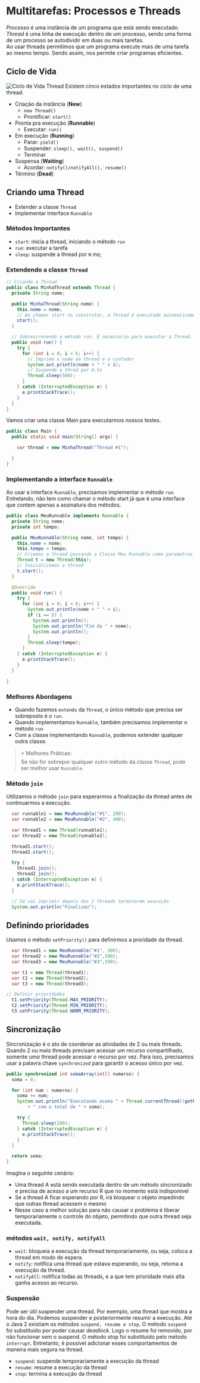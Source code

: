 # Multitarefas: Processos e Threads

*Processo* é uma instância de um programa que está sendo executado.  
*Thread* é uma linha de execução dentro de um processo, sendo uma forma de um processo se autodividir em duas ou mais tarefas.  
Ao usar threads permitimos que um programa execute mais de uma tarefa ao mesmo tempo. Sendo assim, nos permite criar programas eficientes.

## Ciclo de Vida
![Ciclo de Vida Thread](../assets/ciclo-thread.png)
Existem cinco estados importantes no ciclo de uma thread.
- Criação da instância (**New**)
  - `new Thread()`
  - Prontificar: `start()`
- Pronta pra execução (**Runnable**)
  - Executar: `run()`
- Em execução (**Running**)
  - Parar: `yield()`
  - Suspender: `sleep(), wait(), suspend()`
  - Terminar
- Suspensa (**Waiting**)
  - Acordar: `notify()/notifyAll(), resume()`
- Término (**Dead**)

## Criando uma Thread
- Extender a classe `Thread`
- Implementar interface `Runnable`

### Métodos Importantes
- `start`: inicia a thread, iniciando o método `run`
- `run`: executar a tarefa
- `sleep`: suspende a thread por `N` ms;

### Extendendo a classe `Thread`

```java
// Criando a Thread
public class MinhaThread extends Thread {
  private String nome;

  public MinhaThread(String nome) {
    this.nome = nome;
    // Ao chamar start no construtor, a Thread é executada automaticamente no momento de criação.
    start();
  }

  // Sobrescrevendo o método run. É necessário para executar a Thread.
  public void run() {
    try {
      for (int i = 0; i < 6; i++) {
        // Imprime o nome da thread e o contador
        System.out.println(nome + " " + i);
        // Suspende a thred por 0.5s
        Thread.sleep(500);
      }
    } catch (InterruptedException e) {
      e.printStackTrace();
    }
  }
}
```
Vamos criar uma classe Main para executarmos nossos testes.
```java
public class Main {
  public static void main(String[] args) {

    var thread = new MinhaThread("Thread #1");

  }
}
```

### Implementando a interface `Runnable`
Ao usar a interface `Runnable`, precisamos implementar o método `run`. Entretando, não tem como chamar o método start já que é uma interface que contem apenas a assinatura dos métodos.

```java
public class MeuRunnable implements Runnable {
  private String nome;
  private int tempo;

  public MeuRunnable(String nome, int tempo) {
    this.nome = nome;
    this.tempo = tempo;
    // Criamos a thread passando a Classe Meu Runnable como parametros
    Thread t = new Thread(this);
    // Inicializamos a thread
    t.start();
  }

  @Override
  public void run() {
    try {
      for (int i = 0; i < 6; i++) {
        System.out.println(nome + " " + i);
        if (i == 5) {
          System.out.println();
          System.out.println("Fim da " + nome);
          System.out.println();
        }
        Thread.sleep(tempo);
      }
    } catch (InterruptedException e) {
      e.printStackTrace();
    }
  }

}
```
### Melhores Abordagens

- Quando fazemos `extends` da `Thread`, o único método que precisa ser sobreposto é o `run`.
- Quando implementamos `Runnable`, também precisamos implementar o método `run`
- Com a classe implementando `Runnable`, podemos extender qualquer outra classe.

> :zap: Melhores Práticas:  
Se não for sobrepor qualquer outro método da classe `Thread`, pode ser melhor usar `Runnable`.

### Método `join`
Utilizamos o método `join` para esperarmos a finalização da thread antes de continuarmos a execução.
```java
  var runnable1 = new MeuRunnable("#1", 200);
  var runnable2 = new MeuRunnable("#2", 400);

  var thread1 = new Thread(runnable1);
  var thread2 = new Thread(runnable2);

  thread1.start();
  thread2.start();

  try {
    thread1.join();
    thread2.join();
  } catch (InterruptedException e) {
    e.printStackTrace();
  }

  // Só vai imprimir depois das 2 threads terminarem execução
  System.out.println("Finalizou");
```

## Definindo prioridades
Usamos o método `setPriority()` para definirmos a proridade da thread.  
```java
  var thread1 = new MeuRunnable("#1", 500);
  var thread2 = new MeuRunnable("#2",500);
  var thread3 = new MeuRunnable("#3",500);

  var t1 = new Thread(thread1);
  var t2 = new Thread(thread2);
  var t3 = new Thread(thread3);

// Definir prioridades
  t1.setPriority(Thread.MAX_PRIORITY);
  t2.setPriority(Thread.MIN_PRIORITY);
  t3.setPriority(Thread.NORM_PRIORITY);
```

## Sincronização
Sincronização é o ato de coordenar as atividades de 2 ou mais threads.
Quando 2 ou mais threads precisam acessar um recurso compartilhado, somente *uma* thread pode acessar o recurso por vez.
Para isso, precisamos usar a palavra chave `synchronized` para garantir o acesso único por vez.
```java
public synchronized int somaArray(int[] numeros) {
  soma = 0;

  for (int num : numeros) {
    soma += num;
    System.out.println("Executando asoma " + Thread.currentThread()getName() + " somando o valor " + num
        + " com o total de " + soma);

    try {
      Thread.sleep(200);
    } catch (InterruptedException e) {
      e.printStackTrace();
    }
  }

  return soma;
}
```
   
Imagina o seguinte cenário:
- Uma thread A está sendo executada dentro de um método sincronizado e precisa de acesso a um recurso R que no momento está indisponível
- Se a thread A ficar esperando por R, irá bloquear o objeto impedindo que outras thread acessem o mesmo
- Nesse caso a melhor solução para não causar o problema é liberar temporariamente o controle do objeto, permitindo que outra thread seja executada.

### métodos `wait, notify, notifyAll`  

- `wait`: bloqueia a execução da thread temporariamente, ou seja, coloca a thread em modo de espera.
- `notify`: notifica uma thread que estava esperando, ou seja, retoma a execução da thread.
- `notifyAll`: notifica todas as threads, e a que tem prioridade mais alta ganha acesso ao recurso.

### Suspensão

Pode ser útil suspender uma thread. Por exemplo, uma thread que mostra a hora do dia. Podemos suspender e posteriormente resumir a execução.
Até o Java 2 existiam os métodos `suspend, resume e stop`. O método `suspend` foi substituido por poder causar *deadlock*. Logo o resume foi removido, por não funcionar sem o suspend. O método stop foi substituído pelo método `interrupt`. Entretanto, é possível adicionar esses comportamentos de maneira mais segura na thread.
- `suspend`: suspende temporariamente a execução da thread
- `resume`: resume a execução da thread
- `stop`: termina a execução da thread